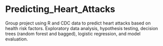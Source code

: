 # Predicting_Heart_Attacks
Group project using R and CDC data to predict heart attacks based on health risk factors.  Exploratory data analysis, hypothesis testing, decision trees (random forest and bagged), logistic regression, and model evaluation.
